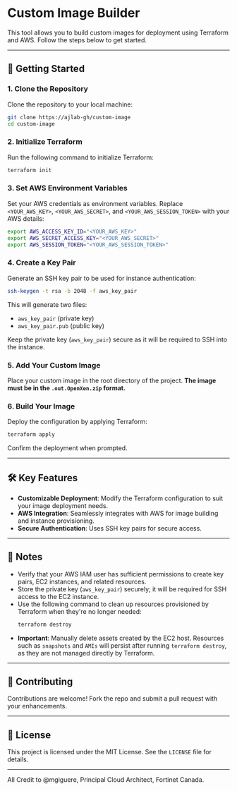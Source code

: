 # Custom Image Builder

This tool allows you to build custom images for deployment using Terraform and AWS. Follow the steps below to get started.

---

## 🚀 Getting Started

### 1. Clone the Repository
Clone the repository to your local machine:
```bash
git clone https://ajlab-gh/custom-image
cd custom-image
```

### 2. Initialize Terraform
Run the following command to initialize Terraform:
```bash
terraform init
```

### 3. Set AWS Environment Variables
Set your AWS credentials as environment variables. Replace `<YOUR_AWS_KEY>`, `<YOUR_AWS_SECRET>`, and `<YOUR_AWS_SESSION_TOKEN>` with your AWS details:
```bash
export AWS_ACCESS_KEY_ID="<YOUR_AWS_KEY>"
export AWS_SECRET_ACCESS_KEY="<YOUR_AWS_SECRET>"
export AWS_SESSION_TOKEN="<YOUR_AWS_SESSION_TOKEN>"
```

### 4. Create a Key Pair
Generate an SSH key pair to be used for instance authentication:
```bash
ssh-keygen -t rsa -b 2048 -f aws_key_pair
```

This will generate two files:
- `aws_key_pair` (private key)
- `aws_key_pair.pub` (public key)

Keep the private key (`aws_key_pair`) secure as it will be required to SSH into the instance.

### 5. Add Your Custom Image
Place your custom image in the root directory of the project. **The image must be in the `.out.OpenXen.zip` format.**

### 6. Build Your Image
Deploy the configuration by applying Terraform:
```bash
terraform apply
```
Confirm the deployment when prompted.

---

## 🛠️ Key Features
- **Customizable Deployment**: Modify the Terraform configuration to suit your image deployment needs.
- **AWS Integration**: Seamlessly integrates with AWS for image building and instance provisioning.
- **Secure Authentication**: Uses SSH key pairs for secure access.

---

## 📝 Notes

- Verify that your AWS IAM user has sufficient permissions to create key pairs, EC2 instances, and related resources.
- Store the private key (`aws_key_pair`) securely; it will be required for SSH access to the EC2 instance.
- Use the following command to clean up resources provisioned by Terraform when they're no longer needed:
  ```bash
  terraform destroy
  ```
- **Important**: Manually delete assets created by the EC2 host. Resources such as `snapshots` and `AMIs` will persist after running `terraform destroy`, as they are not managed directly by Terraform.

---

## 🤝 Contributing
Contributions are welcome! Fork the repo and submit a pull request with your enhancements.

---

## 📜 License
This project is licensed under the MIT License. See the `LICENSE` file for details.

---

All Credit to @mgiguere, Principal Cloud Architect, Fortinet Canada.